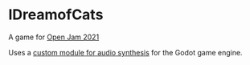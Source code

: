 # IDreamofCats
A game for [Open Jam 2021](https://openjam.io/)

Uses a [custom module for audio synthesis](https://github.com/FigyTuna/GraphDaw/) for the Godot game engine.
